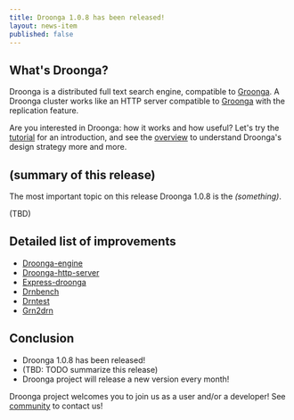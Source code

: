 ```yaml
---
title: Droonga 1.0.8 has been released!
layout: news-item
published: false
---
```


## What's Droonga?

Droonga is a distributed full text search engine, compatible to [Groonga][groonga].
A Droonga cluster works like an HTTP server compatible to [Groonga][groonga] with the replication feature.

Are you interested in Droonga: how it works and how useful?
Let's try the [tutorial][] for an introduction, and see the [overview][] to understand Droonga's design strategy more and more.

## (summary of this release)

The most important topic on this release Droonga 1.0.8 is the *(something)*.

(TBD)

## Detailed list of improvements

 * [Droonga-engine ][droonga-engine]
 * [Droonga-http-server ][droonga-http-server]
 * [Express-droonga ][express-droonga]
 * [Drnbench ][drnbench]
 * [Drntest ][drntest]
 * [Grn2drn ][grn2drn]

## Conclusion

 * Droonga 1.0.8 has been released!
 * (TBD: TODO summarize this release)
 * Droonga project will release a new version every month!

Droonga project welcomes you to join us as a user and/or a developer! See [community][] to contact us!

  [community]: /community/
  [overview]: /overview/
  [tutorial]: /tutorial/groonga/
  [groonga]: http://groonga.org/
  [droonga-engine]: https://github.com/droonga/droonga-engine
  [droonga-http-server]: https://github.com/droonga/droonga-http-server
  [express-droonga]: https://github.com/droonga/express-droonga
  [drnbench]: https://github.com/droonga/drnbench
  [drntest]: https://github.com/droonga/drntest
  [grn2drn]: https://github.com/droonga/grn2drn
